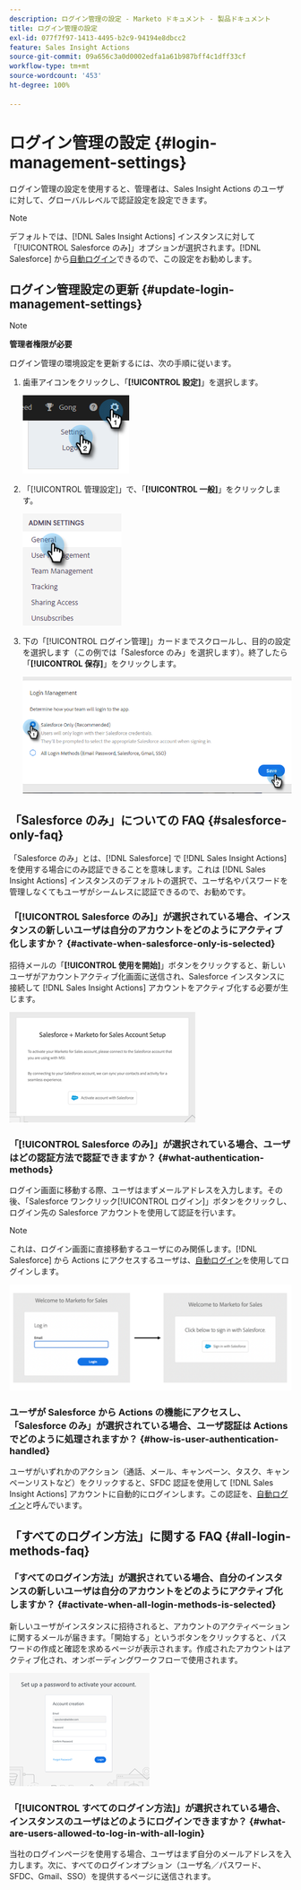 ```yaml
---
description: ログイン管理の設定 - Marketo ドキュメント - 製品ドキュメント
title: ログイン管理の設定
exl-id: 077f7f97-1413-4495-b2c9-94194e8dbcc2
feature: Sales Insight Actions
source-git-commit: 09a656c3a0d0002edfa1a61b987bff4c1dff33cf
workflow-type: tm+mt
source-wordcount: '453'
ht-degree: 100%

---
```


# ログイン管理の設定 {#login-management-settings}

ログイン管理の設定を使用すると、管理者は、Sales Insight Actions のユーザに対して、グローバルレベルで認証設定を設定できます。

>[!NOTE]
>
>デフォルトでは、[!DNL Sales Insight Actions] インスタンスに対して「[!UICONTROL Salesforce のみ]」オプションが選択されます。[!DNL Salesforce] から[自動ログイン](/help/marketo/product-docs/marketo-sales-insight/actions/admin/auto-login-from-salesforce.md)できるので、この設定をお勧めします。

## ログイン管理設定の更新 {#update-login-management-settings}

>[!NOTE]
>
>**管理者権限が必要**

ログイン管理の環境設定を更新するには、次の手順に従います。

1. 歯車アイコンをクリックし、「**[!UICONTROL 設定]**」を選択します。

   ![](assets/login-management-settings-1.png)

1. 「[!UICONTROL 管理設定]」で、「**[!UICONTROL 一般]**」をクリックします。

   ![](assets/login-management-settings-2.png)

1. 下の「[!UICONTROL ログイン管理]」カードまでスクロールし、目的の設定を選択します（この例では「Salesforce のみ」を選択します）。終了したら「**[!UICONTROL 保存]**」をクリックします。

   ![](assets/login-management-settings-3.png)

## 「Salesforce のみ」についての FAQ {#salesforce-only-faq}

「Salesforce のみ」とは、[!DNL Salesforce] で [!DNL Sales Insight Actions] を使用する場合にのみ認証できることを意味します。これは [!DNL Sales Insight Actions] インスタンスのデフォルトの選択で、ユーザ名やパスワードを管理しなくてもユーザがシームレスに認証できるので、お勧めです。

### 「[!UICONTROL Salesforce のみ]」が選択されている場合、インスタンスの新しいユーザは自分のアカウントをどのようにアクティブ化しますか？ {#activate-when-salesforce-only-is-selected}

招待メールの「**[!UICONTROL 使用を開始]**」ボタンをクリックすると、新しいユーザがアカウントアクティブ化画面に送信され、Salesforce インスタンスに接続して [!DNL Sales Insight Actions] アカウントをアクティブ化する必要が生じます。

![](assets/login-management-settings-4.png)

### 「[!UICONTROL Salesforce のみ]」が選択されている場合、ユーザはどの認証方法で認証できますか？ {#what-authentication-methods}

ログイン画面に移動する際、ユーザはまずメールアドレスを入力します。その後、「Salesforce ワンクリック[!UICONTROL ログイン]」ボタンをクリックし、ログイン先の Salesforce アカウントを使用して認証を行います。

>[!NOTE]
>
>これは、ログイン画面に直接移動するユーザにのみ関係します。[!DNL Salesforce] から Actions にアクセスするユーザは、[自動ログイン](/help/marketo/product-docs/marketo-sales-insight/actions/admin/auto-login-from-salesforce.md)を使用してログインします。

![](assets/login-management-settings-5.png)

### ユーザが Salesforce から Actions の機能にアクセスし、「Salesforce のみ」が選択されている場合、ユーザ認証は Actions でどのように処理されますか？ {#how-is-user-authentication-handled}

ユーザがいずれかのアクション（通話、メール、キャンペーン、タスク、キャンペーンリストなど）をクリックすると、SFDC 認証を使用して [!DNL Sales Insight Actions] アカウントに自動的にログインします。この認証を、[自動ログイン](/help/marketo/product-docs/marketo-sales-insight/actions/admin/auto-login-from-salesforce.md)と呼んでいます。

## 「すべてのログイン方法」に関する FAQ {#all-login-methods-faq}

### 「すべてのログイン方法」が選択されている場合、自分のインスタンスの新しいユーザは自分のアカウントをどのようにアクティブ化しますか？ {#activate-when-all-login-methods-is-selected}

新しいユーザがインスタンスに招待されると、アカウントのアクティベーションに関するメールが届きます。「開始する」というボタンをクリックすると、パスワードの作成と確認を求めるページが表示されます。作成されたアカウントはアクティブ化され、オンボーディングワークフローで使用されます。

![](assets/login-management-settings-6.png)

### 「[!UICONTROL すべてのログイン方法]」が選択されている場合、インスタンスのユーザはどのようにログインできますか？ {#what-are-users-allowed-to-log-in-with-all-login}

当社のログインページを使用する場合、ユーザはまず自分のメールアドレスを入力します。次に、すべてのログインオプション（ユーザ名／パスワード、SFDC、Gmail、SSO）を提供するページに送信されます。
